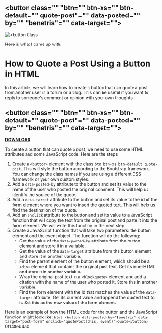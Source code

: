 ## <button class="" "btn="" btn-xs="" btn-default="" quote-post"="" data-posted="" by="" "benetris"="" data-target=""></button>

 
![<button Class ](https://u.jimcdn.com/cms/o/s753bd862094ba8c5/emotion/crop/header.jpg?t=1468864448)

 Here is what I came up with:  
# How to Quote a Post Using a Button in HTML
 
In this article, we will learn how to create a button that can quote a post from another user in a forum or a blog. This can be useful if you want to reply to someone's comment or opinion with your own thoughts.
 
## <button class="" "btn="" btn-xs="" btn-default="" quote-post"="" data-posted="" by="" "benetris"="" data-target=""></button>


[**DOWNLOAD**](https://www.google.com/url?q=https%3A%2F%2Furluso.com%2F2tKGIQ&sa=D&sntz=1&usg=AOvVaw3_ftjjoq4dyz7IDwUxUK5J)

 
To create a button that can quote a post, we need to use some HTML attributes and some JavaScript code. Here are the steps:
 
1. Create a `<button>` element with the class `btn btn-xs btn-default quote-post`. This will style the button according to the Bootstrap framework. You can change the class names if you are using a different CSS framework or your own custom styles.
2. Add a `data-posted-by` attribute to the button and set its value to the name of the user who posted the original comment. This will help us identify the source of the quote.
3. Add a `data-target` attribute to the button and set its value to the id of the form element where you want to insert the quoted text. This will help us find the destination of the quote.
4. Add an `onclick` attribute to the button and set its value to a JavaScript function that will copy the text from the original post and paste it into the form element. We will write this function in the next step.
5. Create a JavaScript function that will take two parameters: the button element and the event object. The function will do the following:
    - Get the value of the `data-posted-by` attribute from the button element and store it in a variable.
    - Get the value of the `data-target` attribute from the button element and store it in another variable.
    - Find the parent element of the button element, which should be a `<div>` element that contains the original post text. Get its innerHTML and store it in another variable.
    - Wrap the original post text in a `<blockquote>` element and add a citation with the name of the user who posted it. Store this in another variable.
    - Find the form element with the id that matches the value of the `data-target` attribute. Get its current value and append the quoted text to it. Set this as the new value of the form element.

Here is an example of how the HTML code for the button and the JavaScript function might look like:
  ```html <button data-posted-by="Benetris" data-target="post-form" onclick="quotePost(this, event)">Quote</button>   ``` 0f148eb4a0
